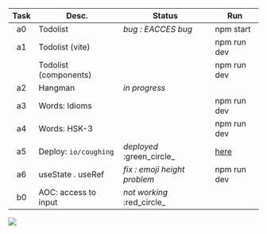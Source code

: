 | Task  | Desc.                 | Status                       | Run            |
|:-----:|-----------------------|------------------------------|----------------|
| a0    | Todolist              | _bug : EACCES bug_           | npm start
| a1    | Todolist (vite)       |                              | npm run dev 
|&#8203;| Todolist (components) |                              | npm run dev
| a2    | Hangman               | _in progress_                |
| a3    | Words: Idioms         |                              | npm run dev 
| a4    | Words: HSK-3          |                              | npm run dev
| a5    | Deploy: `io/coughing` | _deployed_ :green_circle_    | [here](https://nuoxoxo.github.io/coughing)
| a6    | useState . useRef     | _fix : emoji height problem_ | npm run dev
| b0    | AOC: access to input  | _not working_ :red_circle_   | 

![](https://i.imgur.com/Vi97P6T.jpg)
